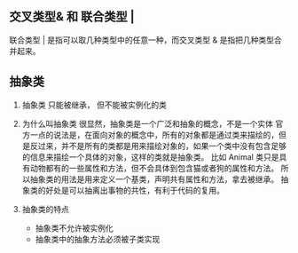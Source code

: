 ## 交叉类型& 和 联合类型 |
联合类型 | 是指可以取几种类型中的任意一种，而交叉类型 & 是指把几种类型合并起来。


## 抽象类

1. 抽象类
只能被继承， 但不能被实例化的类

2. 为什么叫抽象类
很显然，抽象类是一个广泛和抽象的概念，不是一个实体
官方一点的说法是，在面向对象的概念中，所有的对象都是通过类来描绘的，但是反过来，并不是所有的类都是用来描绘对象的，如果一个类中没有包含足够的信息来描绘一个具体的对象，这样的类就是抽象类。
比如 Animal 类只是具有动物都有的一些属性和方法，但不会具体到包含猫或者狗的属性和方法。
所以抽象类的用法是用来定义一个基类，声明共有属性和方法，拿去被继承。
抽象类的好处是可以抽离出事物的共性，有利于代码的复用。

3. 抽象类的特点
    * 抽象类不允许被实例化
    * 抽象类中的抽象方法必须被子类实现